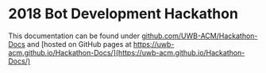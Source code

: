# 2018 Bot Development Hackathon

This documentation can be found under 
[github.com/UWB-ACM/Hackathon-Docs](https://github.com/UWB-ACM/Hackathon-Docs)
and [hosted on GitHub pages at https://uwb-acm.github.io/Hackathon-Docs/](https://uwb-acm.github.io/Hackathon-Docs/)
